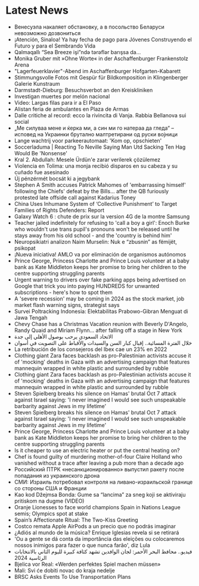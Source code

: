 # Latest News
-  Венесуэла накаляет обстановку, а в посольство Беларуси невозможно дозвониться
-  ¡Atención, Sinaloa! Ya hay fecha de pago para Jóvenes Construyendo el Futuro y para el Sembrando Vida
-  Qalmaqallı “Sea Breeze işi”ndə tərəflər barışsa da...
-  Monika Gruber mit »Ohne Worte« in der Aschaffenburger Frankenstolz Arena
-  "Lagerfeuerklavier"-Abend im Aschaffenburger Hofgarten-Kabarett
-  Stimmungsvolle Fotos mit Gespür für Bildkomposition in Klingenberger Galerie Kunstraum
-  Darmstadt-Dieburg: Besuchsverbot an den Kreiskliniken
-  Investigan muertes por melón nacional
-  Video: Largas filas para ir a El Paso
-  Alistan feria de ambulantes en Plaza de Armas
-  Dalle critiche al record: ecco la rivincita di Vanja. Rabbia Bellanova sui social
-  „Ме силуваа мене и ќерка ми, а син ми го натераа да гледа“ – исповед на Украинки брутално малтретирани од руски војници
-  Lange wachtrij voor parkeerautomaat: 'Kom op, opschieten'
-  Soccerladuma | Reacting To Neville Saying Man Utd Sacking Ten Hag Would Be 'Nonsense'
-  Kral 2. Abdullah: Mesele Ürdün'e zarar verilerek çözülemez
-  Violencia en Tolima: una monja recibió disparos en su cabeza y su cuñado fue asesinado
-  Új pénzérmét bocsát ki a jegybank
-  Stephen A Smith accuses Patrick Mahomes of 'embarrassing himself' following the Chiefs' defeat by the Bills... after the QB furiously protested late offside call against Kadarius Toney
-  China Uses Inhumane System of ‘Collective Punishment’ to Target Families of Rights Defenders: Report
-  Galaxy Watch 6 : chute de prix sur la version 4G de la montre Samsung
-  Teacher jailed indefinitely for refusing to 'call a boy a girl': Enoch Burke who wouldn't use trans pupil's pronouns won't be released until he stays away from his old school - and the 'country is behind him'
-  Neuropsikiatri analizon Naim Murselin: Nuk e “zbusnin” as fëmijët, psikopat
-  ¡Nueva iniciativa! AMLO va por eliminación de organismos autónomos
-  Prince George, Princess Charlotte and Prince Louis volunteer at a baby bank as Kate Middleton keeps her promise to bring her children to the centre supporting struggling parents
-  Urgent warning to drivers over fake parking apps being advertised on Google that trick you into paying HUNDREDS for unwanted subscriptions - here's how to spot them
-  A 'severe recession' may be coming in 2024 as the stock market, job market flash warning signs, strategist says
-  Survei Poltracking Indonesia: Elektabilitas Prabowo-Gibran Menguat di Jawa Tengah
-  Chevy Chase has a Christmas Vacation reunion with Beverly D'Angelo, Randy Quaid and Miriam Flynn... after falling off a stage in New York
-  الاتحاد السعودي يرحب بوصول الأهلي إلى جدة
-  خلال الفترة المسائية.. إقبال كبار السن والسيدات والأقباط على التصويت في أسوان
-  La retribución de los consejeros del Ibex cae un 23% en 2022
-  Clothing giant Zara faces backlash as pro-Palestinian activists accuse it of 'mocking' deaths in Gaza with an advertising campaign that features mannequin wrapped in white plastic and surrounded by rubble
-  Clothing giant Zara faces backlash as pro-Palestinian activists accuse it of 'mocking' deaths in Gaza with an advertising campaign that features mannequin wrapped in white plastic and surrounded by rubble
-  Steven Spielberg breaks his silence on Hamas' brutal Oct 7 attack against Israel saying: 'I never imagined I would see such unspeakable barbarity against Jews in my lifetime'
-  Steven Spielberg breaks his silence on Hamas' brutal Oct 7 attack against Israel saying: 'I never imagined I would see such unspeakable barbarity against Jews in my lifetime'
-  Prince George, Princess Charlotte and Prince Louis volunteer at a baby bank as Kate Middleton keeps her promise to bring her children to the centre supporting struggling parents
-  Is it cheaper to use an electric heater or put the central heating on?
-  Chef is found guilty of murdering mother-of-four Claire Holland who vanished without a trace after leaving a pub more than a decade ago
-  Российский ПТРК «несанкционированно» выпустил ракету после попадания из украинского дрона
-  СМИ: Израиль потребовал контроля на ливано-израильской границе со стороны США и Франции
-  Kao kod Džejmsa Bonda: Gume sa “lancima” za sneg koji se aktiviraju pritiskom na dugme (VIDEO)
-  Oranje Lionesses to face world champions Spain in Nations League semis; Olympics spot at stake
-  Spain’s Affectionate Ritual: The Two-Kiss Greeting
-  Costco remata Apple AirPods a un precio que no podrás imaginar
-  ¿Adiós al mundo de la música? Enrique Iglesias revela si se retirará
-  'Ou a gente se dá conta da importância das eleições ou colocaremos nossos inimigos para fazer o que nunca farão', diz Lula
-  فيديو.. محافظ البحر الأحمر: لجان الوافدين تشهد كثافة كبيرة لليوم الثاني بالانتخابات الرئاسية 2024
-  Bjelica vor Real: «Werden perfektes Spiel machen müssen»
-  Mali: Svi će dobiti novac do kraja nedelje
-  BRSC Asks Events To Use Transportation Plans
